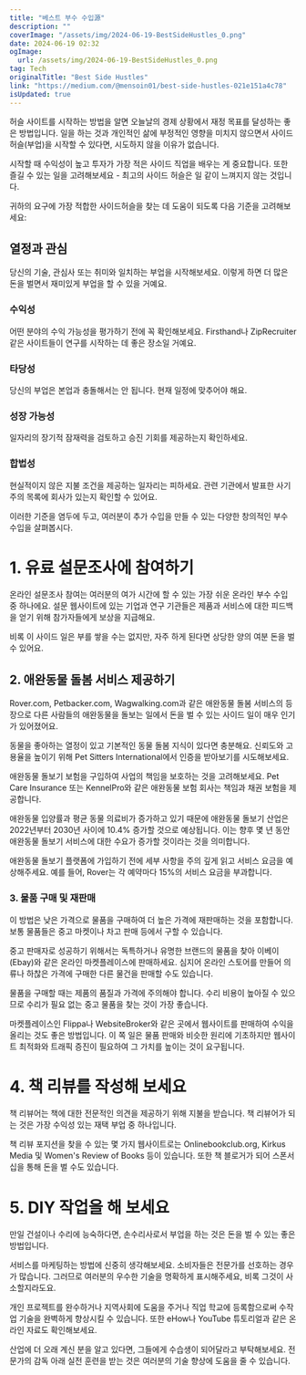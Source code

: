 ```yaml
---
title: "베스트 부수 수입源"
description: ""
coverImage: "/assets/img/2024-06-19-BestSideHustles_0.png"
date: 2024-06-19 02:32
ogImage:
  url: /assets/img/2024-06-19-BestSideHustles_0.png
tag: Tech
originalTitle: "Best Side Hustles"
link: "https://medium.com/@mensoin01/best-side-hustles-021e151a4c78"
isUpdated: true
---
```


허슬 사이트를 시작하는 방법을 알면 오늘날의 경제 상황에서 재정 목표를 달성하는 좋은 방법입니다. 일을 하는 것과 개인적인 삶에 부정적인 영향을 미치지 않으면서 사이드허슬(부업)을 시작할 수 있다면, 시도하지 않을 이유가 없습니다.

시작할 때 수익성이 높고 투자가 가장 적은 사이드 직업을 배우는 게 중요합니다. 또한 즐길 수 있는 일을 고려해보세요 - 최고의 사이드 허슬은 일 같이 느껴지지 않는 것입니다.

귀하의 요구에 가장 적합한 사이드허슬을 찾는 데 도움이 되도록 다음 기준을 고려해보세요:

## 열정과 관심

<div class="content-ad"></div>

당신의 기술, 관심사 또는 취미와 일치하는 부업을 시작해보세요. 이렇게 하면 더 많은 돈을 벌면서 재미있게 부업을 할 수 있을 거예요.

### 수익성

어떤 분야의 수익 가능성을 평가하기 전에 꼭 확인해보세요. Firsthand나 ZipRecruiter 같은 사이트들이 연구를 시작하는 데 좋은 장소일 거예요.

### 타당성

<div class="content-ad"></div>

당신의 부업은 본업과 충돌해서는 안 됩니다. 현재 일정에 맞추어야 해요.

### 성장 가능성

일자리의 장기적 잠재력을 검토하고 승진 기회를 제공하는지 확인하세요.

### 합법성

<div class="content-ad"></div>

현실적이지 않은 지불 조건을 제공하는 일자리는 피하세요. 관련 기관에서 발표한 사기 주의 목록에 회사가 있는지 확인할 수 있어요.

이러한 기준을 염두에 두고, 여러분이 추가 수입을 만들 수 있는 다양한 창의적인 부수 수입을 살펴봅시다.

# 1. 유료 설문조사에 참여하기

온라인 설문조사 참여는 여러분의 여가 시간에 할 수 있는 가장 쉬운 온라인 부수 수입 중 하나에요. 설문 웹사이트에 있는 기업과 연구 기관들은 제품과 서비스에 대한 피드백을 얻기 위해 참가자들에게 보상을 지급해요.

<div class="content-ad"></div>

비록 이 사이드 일은 부를 쌓을 수는 없지만, 자주 하게 된다면 상당한 양의 여분 돈을 벌 수 있어요.

## 2. 애완동물 돌봄 서비스 제공하기

Rover.com, Petbacker.com, Wagwalking.com과 같은 애완동물 돌봄 서비스의 등장으로 다른 사람들의 애완동물을 돌보는 일에서 돈을 벌 수 있는 사이드 일이 매우 인기가 있어졌어요.

동물을 좋아하는 열정이 있고 기본적인 동물 돌봄 지식이 있다면 충분해요. 신뢰도와 고용율을 높이기 위해 Pet Sitters International에서 인증을 받아보기를 시도해보세요.

<div class="content-ad"></div>

애완동물 돌보기 보험을 구입하여 사업의 책임을 보호하는 것을 고려해보세요. Pet Care Insurance 또는 KennelPro와 같은 애완동물 보험 회사는 책임과 채권 보험을 제공합니다.

애완동물 입양률과 평균 동물 의료비가 증가하고 있기 때문에 애완동물 돌보기 산업은 2022년부터 2030년 사이에 10.4% 증가할 것으로 예상됩니다. 이는 향후 몇 년 동안 애완동물 돌보기 서비스에 대한 수요가 증가할 것이라는 것을 의미합니다.

애완동물 돌보기 플랫폼에 가입하기 전에 세부 사항을 주의 깊게 읽고 서비스 요금을 예상해주세요. 예를 들어, Rover는 각 예약마다 15%의 서비스 요금을 부과합니다.

### 3. 물품 구매 및 재판매

<div class="content-ad"></div>

이 방법은 낮은 가격으로 물품을 구매하여 더 높은 가격에 재판매하는 것을 포함합니다. 보통 물품들은 중고 마켓이나 차고 판매 등에서 구할 수 있습니다.

중고 판매자로 성공하기 위해서는 독특하거나 유명한 브랜드의 물품을 찾아 이베이(Ebay)와 같은 온라인 마켓플레이스에 판매하세요. 심지어 온라인 스토어를 만들어 의류나 하찮은 가격에 구매한 다른 물건을 판매할 수도 있습니다.

물품을 구매할 때는 제품의 품질과 가격에 주의해야 합니다. 수리 비용이 높아질 수 있으므로 수리가 필요 없는 중고 물품을 찾는 것이 가장 좋습니다.

마켓플레이스인 Flippa나 WebsiteBroker와 같은 곳에서 웹사이트를 판매하여 수익을 올리는 것도 좋은 방법입니다. 이 쪽 일은 물품 판매와 비슷한 원리에 기초하지만 웹사이트 최적화와 트래픽 증진이 필요하여 그 가치를 높이는 것이 요구됩니다.

<div class="content-ad"></div>

# 4. 책 리뷰를 작성해 보세요

책 리뷰어는 책에 대한 전문적인 의견을 제공하기 위해 지불을 받습니다. 책 리뷰어가 되는 것은 가장 수익성 있는 재택 부업 중 하나입니다.

책 리뷰 포지션을 찾을 수 있는 몇 가지 웹사이트로는 Onlinebookclub.org, Kirkus Media 및 Women's Review of Books 등이 있습니다. 또한 책 블로거가 되어 스폰서십을 통해 돈을 벌 수도 있습니다.

# 5. DIY 작업을 해 보세요

<div class="content-ad"></div>

만일 건설이나 수리에 능숙하다면, 손수리사로서 부업을 하는 것은 돈을 벌 수 있는 좋은 방법입니다.

서비스를 마케팅하는 방법에 신중히 생각해보세요. 소비자들은 전문가를 선호하는 경우가 많습니다. 그러므로 여러분의 우수한 기술을 명확하게 표시해주세요, 비록 그것이 사소할지라도요.

개인 프로젝트를 완수하거나 지역사회에 도움을 주거나 직업 학교에 등록함으로써 수작업 기술을 완벽하게 향상시킬 수 있습니다. 또한 eHow나 YouTube 튜토리얼과 같은 온라인 자료도 확인해보세요.

산업에 더 오래 계신 분을 알고 있다면, 그들에게 수습생이 되어달라고 부탁해보세요. 전문가의 감독 아래 실전 훈련을 받는 것은 여러분의 기술 향상에 도움을 줄 수 있습니다.
